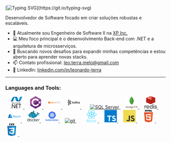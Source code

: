 [![Typing SVG](https://readme-typing-svg.herokuapp.com?size=18&center=true&vCenter=true&multiline=true&width=402&height=100&lines=Oi%2C+eu+sou+Leonardo+Terra.;+Seja+bem+vindo!)](https://git.io/typing-svg)

Desenvolvedor de Software focado em criar soluções robustas e escaláveis.

* 🔭 Atualmente sou Engenheiro de Software II na [XP Inc.](https://www.xpi.com.br/quem-somos/)
* 💻 Meu foco principal é o desenvolvimento Back-end com .NET e a arquitetura de microsserviços.
* 🎯 Buscando novos desafios para expandir minhas competências e estou aberto para aprender novas stacks.
* 📫 Contato profissional: [leo.terra.melo@gmail.com](mailto:leo.terra.melo@gmail.com)
* 👔 LinkedIn: [linkedin.com/in/leonardo-terra](https://linkedin.com/in/leonardo-terra)

---------------------------------------------------------------------------------------------------------------------------------------------------------

<h3 align="left">Languages and Tools:</h3>
<p align="left"> 
  <a href="https://dotnet.microsoft.com/" target="_blank" rel="noreferrer"> <img src="https://raw.githubusercontent.com/devicons/devicon/master/icons/dot-net/dot-net-original-wordmark.svg" alt=".NET" width="40" height="40"/> </a> 
  <a href="https://docs.microsoft.com/en-us/dotnet/csharp/" target="_blank" rel="noreferrer"> <img src="https://raw.githubusercontent.com/devicons/devicon/master/icons/csharp/csharp-original.svg" alt="C#" width="40" height="40"/> </a> 
  <a href="https://www.rabbitmq.com" target="_blank" rel="noreferrer"> <img src="https://raw.githubusercontent.com/devicons/devicon/master/icons/rabbitmq/rabbitmq-original-wordmark.svg" alt="RabbitMQ" width="40" height="40"/> </a> 
  <a href="https://kafka.apache.org/" target="_blank" rel="noreferrer"> <img src="https://raw.githubusercontent.com/devicons/devicon/master/icons/apachekafka/apachekafka-original-wordmark.svg" alt="Kafka" width="40" height="40"/> </a> 
  
  <a href="https://www.microsoft.com/en-us/sql-server" target="_blank" rel="noreferrer"> <img src="https://www.svgrepo.com/show/303229/microsoft-sql-server-logo.svg" alt="SQL Server" width="40" height="40"/> </a> 
  <a href="https://www.mongodb.com/" target="_blank" rel="noreferrer"> <img src="https://raw.githubusercontent.com/devicons/devicon/master/icons/mongodb/mongodb-original-wordmark.svg" alt="MongoDB" width="40" height="40"/> </a> 
  <a href="https://redis.io" target="_blank" rel="noreferrer"> <img src="https://raw.githubusercontent.com/devicons/devicon/master/icons/redis/redis-original-wordmark.svg" alt="Redis" width="40" height="40"/> </a> 
  
  <a href="https://azure.microsoft.com/en-us/" target="_blank" rel="noreferrer"> <img src="https://raw.githubusercontent.com/devicons/devicon/master/icons/azure/azure-original-wordmark.svg" alt="Azure" width="40" height="40"/> </a> 
  <a href="https://www.docker.com/" target="_blank" rel="noreferrer"> <img src="https://raw.githubusercontent.com/devicons/devicon/master/icons/docker/docker-original-wordmark.svg" alt="Docker" width="40" height="40"/> </a> 
  <a href="https://kubernetes.io" target="_blank" rel="noreferrer"> <img src="https://raw.githubusercontent.com/devicons/devicon/master/icons/kubernetes/kubernetes-plain-wordmark.svg" alt="Kubernetes" width="40" height="40"/> </a> 
  <a href="https://git-scm.com/" target="_blank" rel="noreferrer"> <img src="https://www.vectorlogo.zone/logos/git-scm/git-scm-icon.svg" alt="git" width="40" height="40"/> </a> 
  
  <a href="https://reactjs.org/" target="_blank" rel="noreferrer"> <img src="https://raw.githubusercontent.com/devicons/devicon/master/icons/react/react-original-wordmark.svg" alt="react" width="40" height="40"/> </a> 
  <a href="https://www.typescriptlang.org/" target="_blank" rel="noreferrer"> <img src="https://raw.githubusercontent.com/devicons/devicon/master/icons/typescript/typescript-original.svg" alt="typescript" width="40" height="40"/> </a> 
  <a href="https://developer.mozilla.org/en-US/docs/Web/JavaScript" target="_blank" rel="noreferrer"> <img src="https://raw.githubusercontent.com/devicons/devicon/master/icons/javascript/javascript-original.svg" alt="javascript" width="40" height="40"/> </a> 
  <a href="https://www.w3.org/html/" target="_blank" rel="noreferrer"> <img src="https://raw.githubusercontent.com/devicons/devicon/master/icons/html5/html5-original-wordmark.svg" alt="html5" width="40" height="40"/> </a> 
  <a href="https://www.w3.org/css/" target="_blank" rel="noreferrer"> <img src="https://raw.githubusercontent.com/devicons/devicon/master/icons/css3/css3-original-wordmark.svg" alt="css3" width="40" height="40"/> </a> 
</p>
